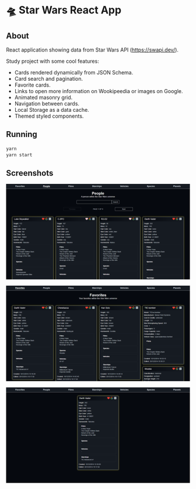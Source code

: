 # 🛸 Star Wars React App


## About
React application showing data from Star Wars API (https://swapi.dev/).

Study project with some cool features:

- Cards rendered dynamically from JSON Schema.
- Card search and pagination.
- Favorite cards.
- Links to open more information on Wookipeedia or images on Google.
- Animated masonry grid.
- Navigation between cards.
- Local Storage as a data cache.
- Themed styled components.

## Running

```sh
yarn
yarn start
```
## Screenshots

<p align="center">
 <img src="/.github/screenshot_001.png">
</p>

<p align="center">
 <img src="/.github/screenshot_002.png">
</p>

<p align="center">
 <img src="/.github/screenshot_003.png">
</p>
